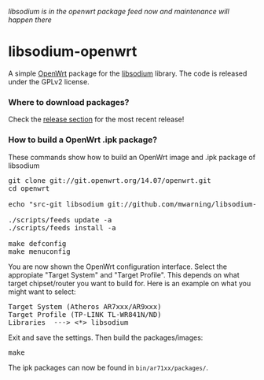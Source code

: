 *libsodium is in the openwrt package feed now and maintenance will happen there*

libsodium-openwrt
=================

A simple [OpenWrt](https://openwrt.org) package for the [libsodium](https://github.com/jedisct1/libsodium) library.
The code is released under the GPLv2 license.

### Where to download packages?

Check the [release section](https://github.com/mwarning/libsodium-openwrt/releases) for the most recent release!

### How to build a OpenWrt .ipk package?

These commands show how to build an OpenWrt image and .ipk package of libsodium
<pre>
git clone git://git.openwrt.org/14.07/openwrt.git
cd openwrt

echo "src-git libsodium git://github.com/mwarning/libsodium-openwrt.git" >> feeds.conf.default

./scripts/feeds update -a
./scripts/feeds install -a

make defconfig
make menuconfig
</pre>

You are now shown the OpenWrt configuration interface.
Select the appropiate "Target System" and "Target Profile".
This depends on what target chipset/router you want to build for.
Here is an example on what you might want to select:

<pre>
Target System (Atheros AR7xxx/AR9xxx)
Target Profile (TP-LINK TL-WR841N/ND)
Libraries  ---> <*> libsodium
</pre>

Exit and save the settings. Then build the packages/images:

<pre>
make
</pre>

The ipk packages can now be found in `bin/ar71xx/packages/`.
